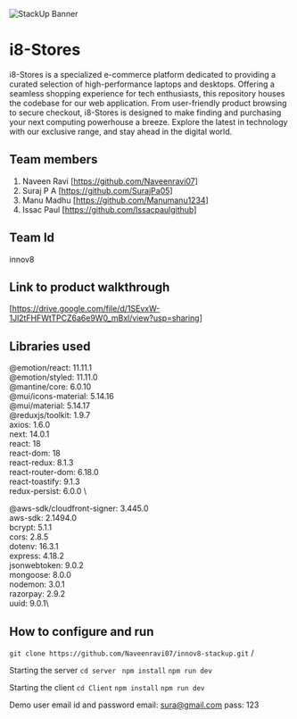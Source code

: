 ![StackUp Banner]([https://tinkerhub.frappe.cloud/files/stackup%20banner.jpeg])
# i8-Stores

i8-Stores is a specialized e-commerce platform dedicated to providing a curated selection of high-performance laptops and desktops. Offering a seamless shopping experience for tech enthusiasts, this repository houses the codebase for our web application. From user-friendly product browsing to secure checkout, i8-Stores is designed to make finding and purchasing your next computing powerhouse a breeze. Explore the latest in technology with our exclusive range, and stay ahead in the digital world.

## Team members
1. Naveen Ravi [https://github.com/Naveenravi07]
2. Suraj P A [https://github.com/SurajPa05]
3. Manu Madhu [https://github.com/Manumanu1234]
4. Issac Paul [https://github.com/Issacpaulgithub]

## Team Id
innov8

## Link to product walkthrough
[https://drive.google.com/file/d/1SEvxW-1Jl2tFHFWtTPCZ6a6e9W0_mBxl/view?usp=sharing]


## Libraries used
   @emotion/react: 11.11.1 \
   @emotion/styled: 11.11.0 \
   @mantine/core: 6.0.10 \
   @mui/icons-material: 5.14.16 \
   @mui/material: 5.14.17 \
   @reduxjs/toolkit: 1.9.7 \
   axios: 1.6.0 \
   next: 14.0.1 \
   react: 18 \
   react-dom: 18 \
   react-redux: 8.1.3 \
   react-router-dom: 6.18.0 \
   react-toastify: 9.1.3 \
   redux-persist: 6.0.0 \


   @aws-sdk/cloudfront-signer: 3.445.0 \
   aws-sdk: 2.1494.0 \
   bcrypt: 5.1.1\
   cors: 2.8.5\
   dotenv: 16.3.1\
   express: 4.18.2\
   jsonwebtoken: 9.0.2\
   mongoose: 8.0.0\
   nodemon: 3.0.1\
   razorpay: 2.9.2\
   uuid: 9.0.1\

   
## How to configure and run

`git clone https://github.com/Naveenravi07/innov8-stackup.git` /

Starting the server 
`cd server `
`npm install` 
`npm run dev ` 

Starting the client 
`cd Client` 
`npm install`
`npm run dev `

Demo user email id and password
email: sura@gmail.com
pass: 123

